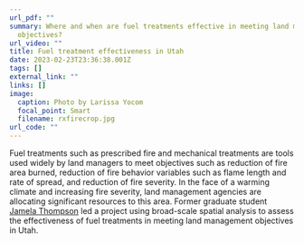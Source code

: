```yaml
---
url_pdf: ""
summary: Where and when are fuel treatments effective in meeting land management
  objectives?
url_video: ""
title: Fuel treatment effectiveness in Utah
date: 2023-02-23T23:36:38.001Z
tags: []
external_link: ""
links: []
image:
  caption: Photo by Larissa Yocom
  focal_point: Smart
  filename: rxfirecrop.jpg
url_code: ""
---
```

Fuel treatments such as prescribed fire and mechanical treatments are tools used widely by land managers to meet objectives such as reduction of fire area burned, reduction of fire behavior variables such as flame length and rate of spread, and reduction of fire severity. In the face of a warming climate and increasing fire severity, land management agencies are allocating significant resources to this area. Former graduate student [Jamela Thompson](/authors/jamela-thompson) led a project using broad-scale spatial analysis to assess the effectiveness of fuel treatments in meeting land management objectives in Utah.